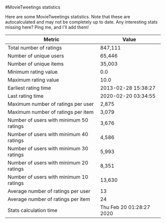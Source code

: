 #MovieTweetings statistics

Here are some MovieTweetings statistics. Note that these are autocalculated and may not be completely up to date. Any interesting stats missing here? Ping me, and I'll add them!

Metric | Value
--- | ---
Total number of ratings                 | 847,111
Number of unique users                  | 65,446
Number of unique items                  | 35,003
Minimum rating value                    | 0.0
Maximum rating value                    | 10.0
Earliest rating time                    | 2013-02-28 15:38:27
Last rating time                        | 2020-02-20 03:34:55
Maximum number of ratings per user      | 2,875
Maximum number of ratings per item      | 3,079
Number of users with minimum 50 ratings | 3,676
Number of users with minimum 40 ratings | 4,586
Number of users with minimum 30 ratings | 5,993
Number of users with minimum 20 ratings | 8,351
Number of users with minimum 10 ratings | 13,630
Average number of ratings per user      | 13
Average number of ratings per item      | 24
Stats calculation time                  | Thu Feb 20 01:28:27 2020


